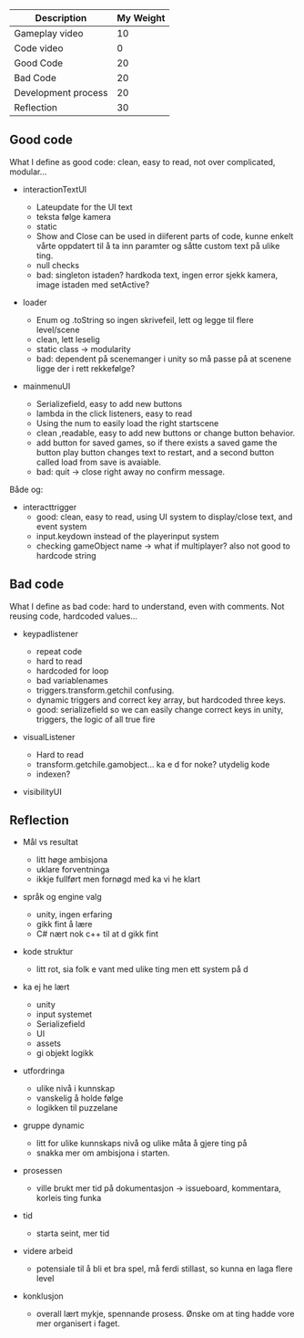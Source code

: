 |Description | My Weight |
|----|----|
|Gameplay video | 10 |
|Code video | 0 |
|Good Code  | 20 |
|Bad Code | 20 |
|Development process | 20 |
|Reflection | 30 |

## Good code
What I define as good code: clean, easy to read, not over complicated, modular...

- interactionTextUI
    - Lateupdate for the UI text
    - teksta følge kamera
    - static
    - Show and Close can be used in diiferent parts of code, kunne enkelt vårte oppdatert til å ta inn paramter og såtte custom text på ulike ting.
    - null checks
    - bad: singleton istaden? hardkoda text, ingen error sjekk kamera, image istaden med setActive?
  
- loader
    - Enum og .toString so ingen skrivefeil, lett og legge til flere level/scene
    - clean, lett leselig
    - static class -> modularity
    - bad: dependent på scenemanger i unity so må passe på at scenene ligge der i rett rekkefølge?
  
- mainmenuUI
    - Serializefield, easy to add new buttons
    - lambda in the click listeners, easy to read
    - Using the num to easily load the right startscene
    - clean ,readable, easy to add new buttons or change button behavior.
    - add button for saved games, so if there exists a saved game the button play button
      changes text to restart, and a second button called load from save is avaiable.
    - bad: quit -> close right away no confirm message.


Både og:
- interacttrigger
    - good: clean, easy to read, using UI system to display/close text, and event system
    - input.keydown instead of the playerinput system
    - checking gameObject name -> what if multiplayer? also not good to hardcode string

## Bad code
What I define as bad code: hard to understand, even with comments. Not reusing code, hardcoded values...
   
- keypadlistener
    - repeat code
    - hard to read
    - hardcoded for loop
    - bad variablenames
    - triggers.transform.getchil confusing.
    - dynamic triggers and correct key array, but hardcoded three keys.
    - good: serializefield so we can easily change correct keys in unity, triggers, the logic of all true fire
  
- visualListener
    - Hard to read
    - transform.getchile.gamobject... ka e d for noke? utydelig kode
    - indexen?
 
- visibilityUI

## Reflection
- Mål vs resultat
  - litt høge ambisjona
  - uklare forventninga
  - ikkje fullført men fornøgd med ka vi he klart
    
- språk og engine valg
  - unity, ingen erfaring
  - gikk fint å lære
  - C# nært nok c++ til at d gikk fint
    
- kode struktur
    - litt rot, sia folk e vant med ulike ting men ett system på d
      
- ka ej he lært
    - unity
    - input systemet
    - Serializefield
    - UI
    - assets
    - gi objekt logikk
      
- utfordringa
  - ulike nivå i kunnskap
  - vanskelig å holde følge
  - logikken til puzzelane
  
- gruppe dynamic
    - litt for ulike kunnskaps nivå og ulike måta å gjere ting på
    - snakka mer om ambisjona i starten.
      
- prosessen
    - ville brukt mer tid på dokumentasjon -> issueboard, kommentara, korleis ting funka
      
- tid
    - starta seint, mer tid
      
- videre arbeid
    - potensiale til å bli et bra spel, må ferdi stillast, so kunna en laga flere level
      
- konklusjon
    - overall lært mykje, spennande prosess. Ønske om at ting hadde vore mer organisert i faget. 


